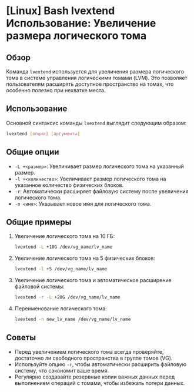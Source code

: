 # [Linux] Bash lvextend Использование: Увеличение размера логического тома

## Обзор
Команда `lvextend` используется для увеличения размера логического тома в системе управления логическими томами (LVM). Это позволяет пользователям расширять доступное пространство на томах, что особенно полезно при нехватке места.

## Использование
Основной синтаксис команды `lvextend` выглядит следующим образом:

```bash
lvextend [опции] [аргументы]
```

## Общие опции
- `-L +<размер>`: Увеличивает размер логического тома на указанный размер.
- `-l +<количество>`: Увеличивает размер логического тома на указанное количество физических блоков.
- `-r`: Автоматически расширяет файловую систему после увеличения логического тома.
- `-n <имя>`: Указывает новое имя для логического тома.

## Общие примеры
1. Увеличение логического тома на 10 ГБ:
   ```bash
   lvextend -L +10G /dev/vg_name/lv_name
   ```

2. Увеличение логического тома на 5 физических блоков:
   ```bash
   lvextend -l +5 /dev/vg_name/lv_name
   ```

3. Увеличение логического тома и автоматическое расширение файловой системы:
   ```bash
   lvextend -r -L +20G /dev/vg_name/lv_name
   ```

4. Переименование логического тома:
   ```bash
   lvextend -n new_lv_name /dev/vg_name/lv_name
   ```

## Советы
- Перед увеличением логического тома всегда проверяйте, достаточно ли свободного пространства в группе томов (VG).
- Используйте опцию `-r`, чтобы автоматически расширить файловую систему, что сэкономит ваше время.
- Регулярно создавайте резервные копии важных данных перед выполнением операций с томами, чтобы избежать потери данных.